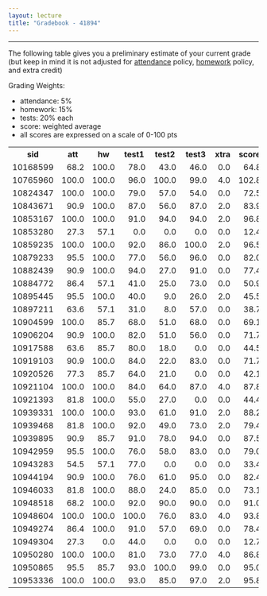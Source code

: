 ```yaml
---
layout: lecture
title: "Gradebook - 41894"
---
```


-----

The following table gives you a preliminary estimate of your current grade (but keep in mind it is not adjusted for <a href="../syllabus#attendance-policy">attendance</a> policy, <a href="../syllabus#hw-policy">homework</a> policy, and extra credit)

Grading Weights:

- attendance: 5%
- homework: 15%
- tests: 20% each
- score: weighted average
- all scores are expressed on a scale of 0-100 pts

<!-- html table generated in R 3.3.1 by xtable 1.8-2 package -->
<!-- Wed Dec  7 10:48:58 2016 -->
<table >
<tr> <th> sid </th> <th> att </th> <th> hw </th> <th> test1 </th> <th> test2 </th> <th> test3 </th> <th> xtra </th> <th> score </th> <th> grade </th>  </tr>
  <tr> <td align="right"> 10168599 </td> <td align="right"> 68.2 </td> <td align="right"> 100.0 </td> <td align="right"> 78.0 </td> <td align="right"> 43.0 </td> <td align="right"> 46.0 </td> <td align="right"> 0.0 </td> <td align="right"> 64.8 </td> <td align="right"> D </td> </tr>
  <tr> <td align="right"> 10765960 </td> <td align="right"> 100.0 </td> <td align="right"> 100.0 </td> <td align="right"> 96.0 </td> <td align="right"> 100.0 </td> <td align="right"> 99.0 </td> <td align="right"> 4.0 </td> <td align="right"> 102.8 </td> <td align="right"> A </td> </tr>
  <tr> <td align="right"> 10824347 </td> <td align="right"> 100.0 </td> <td align="right"> 100.0 </td> <td align="right"> 79.0 </td> <td align="right"> 57.0 </td> <td align="right"> 54.0 </td> <td align="right"> 0.0 </td> <td align="right"> 72.5 </td> <td align="right"> C </td> </tr>
  <tr> <td align="right"> 10843671 </td> <td align="right"> 90.9 </td> <td align="right"> 100.0 </td> <td align="right"> 87.0 </td> <td align="right"> 56.0 </td> <td align="right"> 87.0 </td> <td align="right"> 2.0 </td> <td align="right"> 83.9 </td> <td align="right"> B </td> </tr>
  <tr> <td align="right"> 10853167 </td> <td align="right"> 100.0 </td> <td align="right"> 100.0 </td> <td align="right"> 91.0 </td> <td align="right"> 94.0 </td> <td align="right"> 94.0 </td> <td align="right"> 2.0 </td> <td align="right"> 96.8 </td> <td align="right"> A </td> </tr>
  <tr> <td align="right"> 10853280 </td> <td align="right"> 27.3 </td> <td align="right"> 57.1 </td> <td align="right"> 0.0 </td> <td align="right"> 0.0 </td> <td align="right"> 0.0 </td> <td align="right"> 0.0 </td> <td align="right"> 12.4 </td> <td align="right"> F </td> </tr>
  <tr> <td align="right"> 10859235 </td> <td align="right"> 100.0 </td> <td align="right"> 100.0 </td> <td align="right"> 92.0 </td> <td align="right"> 86.0 </td> <td align="right"> 100.0 </td> <td align="right"> 2.0 </td> <td align="right"> 96.5 </td> <td align="right"> A </td> </tr>
  <tr> <td align="right"> 10879233 </td> <td align="right"> 95.5 </td> <td align="right"> 100.0 </td> <td align="right"> 77.0 </td> <td align="right"> 56.0 </td> <td align="right"> 96.0 </td> <td align="right"> 0.0 </td> <td align="right"> 82.0 </td> <td align="right"> B </td> </tr>
  <tr> <td align="right"> 10882439 </td> <td align="right"> 90.9 </td> <td align="right"> 100.0 </td> <td align="right"> 94.0 </td> <td align="right"> 27.0 </td> <td align="right"> 91.0 </td> <td align="right"> 0.0 </td> <td align="right"> 77.4 </td> <td align="right"> C </td> </tr>
  <tr> <td align="right"> 10884772 </td> <td align="right"> 86.4 </td> <td align="right"> 57.1 </td> <td align="right"> 41.0 </td> <td align="right"> 25.0 </td> <td align="right"> 73.0 </td> <td align="right"> 0.0 </td> <td align="right"> 50.9 </td> <td align="right"> F </td> </tr>
  <tr> <td align="right"> 10895445 </td> <td align="right"> 95.5 </td> <td align="right"> 100.0 </td> <td align="right"> 40.0 </td> <td align="right"> 9.0 </td> <td align="right"> 26.0 </td> <td align="right"> 2.0 </td> <td align="right"> 45.5 </td> <td align="right"> F </td> </tr>
  <tr> <td align="right"> 10897211 </td> <td align="right"> 63.6 </td> <td align="right"> 57.1 </td> <td align="right"> 31.0 </td> <td align="right"> 8.0 </td> <td align="right"> 57.0 </td> <td align="right"> 0.0 </td> <td align="right"> 38.7 </td> <td align="right"> F </td> </tr>
  <tr> <td align="right"> 10904599 </td> <td align="right"> 100.0 </td> <td align="right"> 85.7 </td> <td align="right"> 68.0 </td> <td align="right"> 51.0 </td> <td align="right"> 68.0 </td> <td align="right"> 0.0 </td> <td align="right"> 69.1 </td> <td align="right"> D </td> </tr>
  <tr> <td align="right"> 10906204 </td> <td align="right"> 90.9 </td> <td align="right"> 100.0 </td> <td align="right"> 82.0 </td> <td align="right"> 51.0 </td> <td align="right"> 56.0 </td> <td align="right"> 0.0 </td> <td align="right"> 71.7 </td> <td align="right"> C </td> </tr>
  <tr> <td align="right"> 10917588 </td> <td align="right"> 63.6 </td> <td align="right"> 85.7 </td> <td align="right"> 80.0 </td> <td align="right"> 18.0 </td> <td align="right"> 0.0 </td> <td align="right"> 0.0 </td> <td align="right"> 44.5 </td> <td align="right"> F </td> </tr>
  <tr> <td align="right"> 10919103 </td> <td align="right"> 90.9 </td> <td align="right"> 100.0 </td> <td align="right"> 84.0 </td> <td align="right"> 22.0 </td> <td align="right"> 83.0 </td> <td align="right"> 0.0 </td> <td align="right"> 71.7 </td> <td align="right"> C </td> </tr>
  <tr> <td align="right"> 10920526 </td> <td align="right"> 77.3 </td> <td align="right"> 85.7 </td> <td align="right"> 64.0 </td> <td align="right"> 21.0 </td> <td align="right"> 0.0 </td> <td align="right"> 0.0 </td> <td align="right"> 42.1 </td> <td align="right"> F </td> </tr>
  <tr> <td align="right"> 10921104 </td> <td align="right"> 100.0 </td> <td align="right"> 100.0 </td> <td align="right"> 84.0 </td> <td align="right"> 64.0 </td> <td align="right"> 87.0 </td> <td align="right"> 4.0 </td> <td align="right"> 87.8 </td> <td align="right"> B </td> </tr>
  <tr> <td align="right"> 10921393 </td> <td align="right"> 81.8 </td> <td align="right"> 100.0 </td> <td align="right"> 55.0 </td> <td align="right"> 27.0 </td> <td align="right"> 0.0 </td> <td align="right"> 0.0 </td> <td align="right"> 44.4 </td> <td align="right"> F </td> </tr>
  <tr> <td align="right"> 10939331 </td> <td align="right"> 100.0 </td> <td align="right"> 100.0 </td> <td align="right"> 93.0 </td> <td align="right"> 61.0 </td> <td align="right"> 91.0 </td> <td align="right"> 2.0 </td> <td align="right"> 88.2 </td> <td align="right"> B </td> </tr>
  <tr> <td align="right"> 10939468 </td> <td align="right"> 81.8 </td> <td align="right"> 100.0 </td> <td align="right"> 92.0 </td> <td align="right"> 49.0 </td> <td align="right"> 73.0 </td> <td align="right"> 2.0 </td> <td align="right"> 79.4 </td> <td align="right"> C </td> </tr>
  <tr> <td align="right"> 10939895 </td> <td align="right"> 90.9 </td> <td align="right"> 85.7 </td> <td align="right"> 91.0 </td> <td align="right"> 78.0 </td> <td align="right"> 94.0 </td> <td align="right"> 0.0 </td> <td align="right"> 87.5 </td> <td align="right"> B </td> </tr>
  <tr> <td align="right"> 10942959 </td> <td align="right"> 95.5 </td> <td align="right"> 100.0 </td> <td align="right"> 76.0 </td> <td align="right"> 58.0 </td> <td align="right"> 83.0 </td> <td align="right"> 0.0 </td> <td align="right"> 79.0 </td> <td align="right"> C </td> </tr>
  <tr> <td align="right"> 10943283 </td> <td align="right"> 54.5 </td> <td align="right"> 57.1 </td> <td align="right"> 77.0 </td> <td align="right"> 0.0 </td> <td align="right"> 0.0 </td> <td align="right"> 0.0 </td> <td align="right"> 33.4 </td> <td align="right"> F </td> </tr>
  <tr> <td align="right"> 10944194 </td> <td align="right"> 90.9 </td> <td align="right"> 100.0 </td> <td align="right"> 76.0 </td> <td align="right"> 61.0 </td> <td align="right"> 95.0 </td> <td align="right"> 0.0 </td> <td align="right"> 82.4 </td> <td align="right"> B </td> </tr>
  <tr> <td align="right"> 10946033 </td> <td align="right"> 81.8 </td> <td align="right"> 100.0 </td> <td align="right"> 88.0 </td> <td align="right"> 24.0 </td> <td align="right"> 85.0 </td> <td align="right"> 0.0 </td> <td align="right"> 73.1 </td> <td align="right"> C </td> </tr>
  <tr> <td align="right"> 10948518 </td> <td align="right"> 68.2 </td> <td align="right"> 100.0 </td> <td align="right"> 92.0 </td> <td align="right"> 90.0 </td> <td align="right"> 90.0 </td> <td align="right"> 0.0 </td> <td align="right"> 91.0 </td> <td align="right"> A </td> </tr>
  <tr> <td align="right"> 10948604 </td> <td align="right"> 100.0 </td> <td align="right"> 100.0 </td> <td align="right"> 100.0 </td> <td align="right"> 76.0 </td> <td align="right"> 83.0 </td> <td align="right"> 4.0 </td> <td align="right"> 93.8 </td> <td align="right"> A </td> </tr>
  <tr> <td align="right"> 10949274 </td> <td align="right"> 86.4 </td> <td align="right"> 100.0 </td> <td align="right"> 91.0 </td> <td align="right"> 57.0 </td> <td align="right"> 69.0 </td> <td align="right"> 0.0 </td> <td align="right"> 78.4 </td> <td align="right"> C </td> </tr>
  <tr> <td align="right"> 10949304 </td> <td align="right"> 27.3 </td> <td align="right"> 0.0 </td> <td align="right"> 44.0 </td> <td align="right"> 0.0 </td> <td align="right"> 0.0 </td> <td align="right"> 0.0 </td> <td align="right"> 12.7 </td> <td align="right"> F </td> </tr>
  <tr> <td align="right"> 10950280 </td> <td align="right"> 100.0 </td> <td align="right"> 100.0 </td> <td align="right"> 81.0 </td> <td align="right"> 73.0 </td> <td align="right"> 77.0 </td> <td align="right"> 4.0 </td> <td align="right"> 86.8 </td> <td align="right"> B </td> </tr>
  <tr> <td align="right"> 10950865 </td> <td align="right"> 95.5 </td> <td align="right"> 85.7 </td> <td align="right"> 93.0 </td> <td align="right"> 100.0 </td> <td align="right"> 99.0 </td> <td align="right"> 0.0 </td> <td align="right"> 95.0 </td> <td align="right"> A </td> </tr>
  <tr> <td align="right"> 10953336 </td> <td align="right"> 100.0 </td> <td align="right"> 100.0 </td> <td align="right"> 93.0 </td> <td align="right"> 85.0 </td> <td align="right"> 97.0 </td> <td align="right"> 2.0 </td> <td align="right"> 95.8 </td> <td align="right"> A </td> </tr>
   </table>

